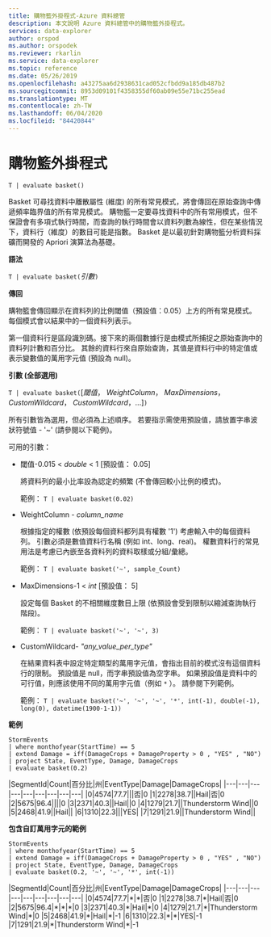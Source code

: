 ```yaml
---
title: 購物籃外掛程式-Azure 資料總管
description: 本文說明 Azure 資料總管中的購物籃外掛程式。
services: data-explorer
author: orspod
ms.author: orspodek
ms.reviewer: rkarlin
ms.service: data-explorer
ms.topic: reference
ms.date: 05/26/2019
ms.openlocfilehash: a43275aa6d2938631cad052cfbdd9a185db487b2
ms.sourcegitcommit: 8953d09101f4358355df60ab09e55e71bc255ead
ms.translationtype: MT
ms.contentlocale: zh-TW
ms.lasthandoff: 06/04/2020
ms.locfileid: "84420844"
---
```

# <a name="basket-plugin"></a>購物籃外掛程式

```kusto
T | evaluate basket()
```

Basket 可尋找資料中離散屬性 (維度) 的所有常見模式，將會傳回在原始查詢中傳遞頻率臨界值的所有常見模式。 購物籃一定要尋找資料中的所有常用模式，但不保證會有多項式執行時間，而查詢的執行時間會以資料列數為線性，但在某些情況下，資料行（維度）的數目可能是指數。 Basket 是以最初針對購物籃分析資料採礦而開發的 Apriori 演算法為基礎。

**語法**

`T | evaluate basket(`*引數*`)`

**傳回**

購物籃會傳回顯示在資料列的比例閾值（預設值：0.05）上方的所有常見模式。 每個模式會以結果中的一個資料列表示。

第一個資料行是區段識別碼。接下來的兩個數據行是由模式所捕捉之原始查詢中的資料列計數和百分比。 其餘的資料行來自原始查詢，其值是資料行中的特定值或表示變數值的萬用字元值 (預設為 null)。

**引數 (全部選用)**

`T | evaluate basket(`[*閾值*， *WeightColumn*， *MaxDimensions*， *CustomWildcard*， *CustomWildcard*，...]`)`

所有引數皆為選用，但必須為上述順序。 若要指示需使用預設值，請放置字串波狀符號值 - '~' (請參閱以下範例)。

可用的引數：

* 閾值-0.015 < *double* < 1 [預設值： 0.05]

    將資料列的最小比率設為認定的頻繁 (不會傳回較小比例的模式)。
    
    範例： `T | evaluate basket(0.02)`

* WeightColumn - *column_name*

    根據指定的權數 (依預設每個資料都列具有權數 '1') 考慮輸入中的每個資料列。 引數必須是數值資料行名稱 (例如 int、long、real)。 權數資料行的常見用法是考慮已內嵌至各資料列的資料取樣或分組/彙總。
    
    範例： `T | evaluate basket('~', sample_Count)`

* MaxDimensions-1 < *int* [預設值： 5]

    設定每個 Basket 的不相關維度數目上限 (依預設會受到限制以縮減查詢執行階段)。

    範例： `T | evaluate basket('~', '~', 3)`

* CustomWildcard- *"any_value_per_type"*

    在結果資料表中設定特定類型的萬用字元值，會指出目前的模式沒有這個資料行的限制。
    預設值是 null，而字串預設值為空字串。 如果預設值是資料中的可行值，則應該使用不同的萬用字元值（例如 `*` ）。
    請參閱下列範例。

    範例： `T | evaluate basket('~', '~', '~', '*', int(-1), double(-1), long(0), datetime(1900-1-1))`

**範例**

<!-- csl: https://help.kusto.windows.net:443/Samples -->
```kusto
StormEvents 
| where monthofyear(StartTime) == 5
| extend Damage = iff(DamageCrops + DamageProperty > 0 , "YES" , "NO")
| project State, EventType, Damage, DamageCrops
| evaluate basket(0.2)
```

|SegmentId|Count|百分比|州|EventType|Damage|DamageCrops|
|---|---|---|---|---|---|---|---|---|
|0|4574|77.7|||否|0
|1|2278|38.7||Hail|否|0
|2|5675|96.4||||0
|3|2371|40.3||Hail||0
|4|1279|21.7||Thunderstorm Wind||0
|5|2468|41.9||Hail||
|6|1310|22.3|||YES|
|7|1291|21.9||Thunderstorm Wind||

**包含自訂萬用字元的範例**

<!-- csl: https://help.kusto.windows.net:443/Samples -->
```kusto
StormEvents 
| where monthofyear(StartTime) == 5
| extend Damage = iff(DamageCrops + DamageProperty > 0 , "YES" , "NO")
| project State, EventType, Damage, DamageCrops
| evaluate basket(0.2, '~', '~', '*', int(-1))
```

|SegmentId|Count|百分比|州|EventType|Damage|DamageCrops|
|---|---|---|---|---|---|---|---|---|
|0|4574|77.7|\*|\*|否|0
|1|2278|38.7|\*|Hail|否|0
|2|5675|96.4|\*|\*|\*|0
|3|2371|40.3|\*|Hail|\*|0
|4|1279|21.7|\*|Thunderstorm Wind|\*|0
|5|2468|41.9|\*|Hail|\*|-1
|6|1310|22.3|\*|\*|YES|-1
|7|1291|21.9|\*|Thunderstorm Wind|\*|-1
